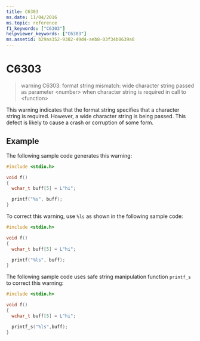 ```yaml
---
title: C6303
ms.date: 11/04/2016
ms.topic: reference
f1_keywords: ["C6303"]
helpviewer_keywords: ["C6303"]
ms.assetid: b29aa352-9382-49d4-aeb8-03f34b0639a0
---
```

# C6303

> warning C6303: format string mismatch: wide character string passed as parameter \<number> when character string is required in call to \<function>

This warning indicates that the format string specifies that a character string is required. However, a wide character string is being passed. This defect is likely to cause a crash or corruption of some form.

## Example

The following sample code generates this warning:

```cpp
#include <stdio.h>

void f()
{
  wchar_t buff[5] = L"hi";

  printf("%s", buff);
}
```

To correct this warning, use `%ls` as shown in the following sample code:

```cpp
#include <stdio.h>

void f()
{
  wchar_t buff[5] = L"hi";

  printf("%ls", buff);
}
```

The following sample code uses safe string manipulation function `printf_s` to correct this warning:

```cpp
#include <stdio.h>

void f()
{
  wchar_t buff[5] = L"hi";

  printf_s("%ls",buff);
}
```
